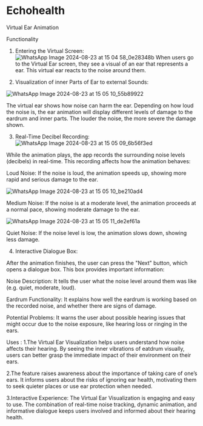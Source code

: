 # Echohealth
Virtual Ear Animation  

Functionality
1. Entering the Virtual Screen:
![WhatsApp Image 2024-08-23 at 15 04 58_0e28348b](https://github.com/user-attachments/assets/7bbe4a4f-40b7-4923-8fc6-f5592616efd5)
When users go to the Virtual Ear screen, they see a visual of an ear that represents a ear. This virtual ear reacts to the noise around them.

2.  Visualization of inner Parts of Ear to external Sounds:

![WhatsApp Image 2024-08-23 at 15 05 10_55b89922](https://github.com/user-attachments/assets/f55b7f87-5d05-41f5-b72e-9a4b0f685e84)


The virtual ear shows how noise can harm the ear. Depending on how loud the noise is, the ear animation will display different levels of damage to the eardrum and inner parts. The louder the noise, the more severe the damage shown.

3. Real-Time Decibel Recording:
![WhatsApp Image 2024-08-23 at 15 05 09_6b56f3ed](https://github.com/user-attachments/assets/0cb2e1a0-c497-4e55-bd2d-e28546305837)

While the animation plays, the app records the surrounding noise levels (decibels) in real-time. This recording affects how the animation behaves:


Loud Noise: If the noise is loud, the animation speeds up, showing more rapid and serious damage to the ear.

![WhatsApp Image 2024-08-23 at 15 05 10_be210ad4](https://github.com/user-attachments/assets/7ae8d5e1-3788-40e6-a97e-4b8b6bc0a424)

Medium Noise: If the noise is at a moderate level, the animation proceeds at a normal pace, showing moderate damage to the ear.

![WhatsApp Image 2024-08-23 at 15 05 11_de2ef61a](https://github.com/user-attachments/assets/dadfacfa-5561-4489-a489-3767056efc7a)


Quiet Noise: If the noise level is low, the animation slows down, showing less damage.


4. Interactive Dialogue Box:

After the animation finishes, the user can press the "Next" button, which opens a dialogue box. This box provides important information:

Noise Description: It tells the user what the noise level around them was like (e.g. quiet, moderate, loud).

Eardrum Functionality: It explains how well the eardrum is working based on the recorded noise, and whether there are signs of damage.

Potential Problems: It warns the user about possible hearing issues that might occur due to the noise exposure, like hearing loss or ringing in the ears.

Uses :
1.The Virtual Ear Visualization helps users understand how noise affects their hearing. By seeing the inner vibrations of eatdrum visually, users can better grasp the immediate impact of their environment on their ears.

2.The feature raises awareness about the importance of taking care of one’s ears. It informs users about the risks of ignoring ear health, motivating them to seek quieter places or use ear protection when needed.

3.Interactive Experience:
The Virtual Ear Visualization is engaging and easy to use. The combination of real-time noise tracking, dynamic animation, and informative dialogue keeps users involved and informed about their hearing health.
